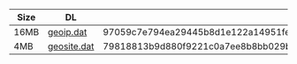 |    Size   |     DL  | sha512sum |
|  ---  |  ---  |  ---  |
| 16MB | [geoip.dat](https://cdn.jsdelivr.net/gh/googleians/Rules@main/geoip.dat) | 97059c7e794ea29445b8d1e122a14951fe032dfdf71397dd71b45e681762a03434b2096004227701a3b9926f99c3dfb31319f9d51344d84a99d49c9d17ca7c9c |
| 4MB | [geosite.dat](https://cdn.jsdelivr.net/gh/googleians/Rules@main/geosite.dat) | 79818813b9d880f9221c0a7ee8b8bb029b63f123613add61bcb9d94da762c527c2185d6e4d63a5f17e72c30adfacdac98245bcc423fd71262b93de8227ded556 |
